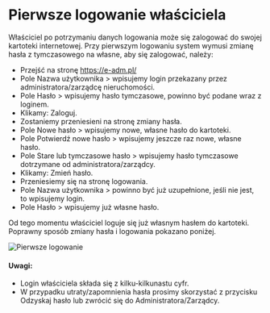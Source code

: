 # Pierwsze logowanie właściciela

Właściciel po potrzymaniu danych logowania może się zalogować do swojej kartoteki internetowej. Przy pierwszym logowaniu system wymusi zmianę hasła z tymczasowego na własne, aby się zalogować, należy:

- Przejść na stronę https://e-adm.pl/
- Pole Nazwa użytkownika > wpisujemy login przekazany przez administratora/zarządcę nieruchomości.
- Pole Hasło > wpisujemy hasło tymczasowe, powinno być podane wraz z loginem.
- Klikamy: Zaloguj.
- Zostaniemy przeniesieni na stronę zmiany hasła.
- Pole Nowe hasło > wpisujemy nowe, własne hasło do kartoteki.
- Pole Potwierdź nowe hasło > wpisujemy jeszcze raz nowe, własne hasło.
- Pole Stare lub tymczasowe hasło > wpisujemy hasło tymczasowe dotrzymane od administratora/zarządcy.
- Klikamy: Zmień hasło.
- Przeniesiemy się na stronę logowania.
- Pole Nazwa użytkownika > powinno być już uzupełnione, jeśli nie jest, to wpisujemy login.
- Pole Hasło > wpisujemy już własne hasło.

Od tego momentu właściciel loguje się już własnym hasłem do kartoteki. Poprawny sposób zmiany hasła i logowania pokazano poniżej.

![Pierwsze logowanie](pierwszelogowanie.gif)

#### Uwagi:

- Login właściciela składa się z kilku-kilkunastu cyfr.
- W przypadku utraty/zapomnienia hasła prosimy skorzystać z przycisku Odzyskaj hasło lub zwrócić się do Administratora/Zarządcy.